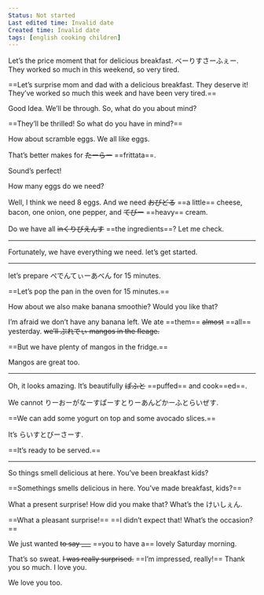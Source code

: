 ```yaml
---
Status: Not started
Last edited time: Invalid date
Created time: Invalid date
tags: [english cooking children]
---
```

Let’s the price moment that for delicious breakfast. べーりすさーふぇー. They worked so much in this weekend, so very tired.

==Let’s surprise mom and dad with a delicious breakfast. They deserve it! They’ve worked so much this week and have been very tired.==

Good Idea. We’ll be through. So, what do you about mind?

==They’ll be thrilled! So what do you have in mind?==

How about scramble eggs. We all like eggs.

That’s better makes for ~~たーらー~~ ==frittata==.

Sound’s perfect!

How many eggs do we need?

Well, I think we need 8 eggs. And we need ~~おびどる~~ ==a little== cheese, bacon, one onion, one pepper, and ~~てびー~~ ==heavy== cream.

Do we have all ~~inくりびえんす~~ ==the ingredients==? Let me check.

---

Fortunately, we have everything we need. let’s get started.

---

let’s prepare ぺでんてぃーあべん for 15 minutes.

==Let’s pop the pan in the oven for 15 minutes.==

How about we also make banana smoothie? Would you like that?

I’m afraid we don’t have any banana left. We ate ==them== ~~almost~~ ==all== yesterday. ~~we’ll ぷれでぃ mangos in the fleage.~~

==But we have plenty of mangos in the fridge.==

Mangos are great too.

---

Oh, it looks amazing. It’s beautifully ~~ぱふと~~ ==puffed== and cook==ed==.

We cannot りーおーがなーすぱーすとりーあんどかーふとらいぜす.

==We can add some yogurt on top and some avocado slices.==

It’s らいすとびーさーす.

==It’s ready to be served.==

---

So things smell delicious at here. You’ve been breakfast kids?

==Somethings smells delicious in here. You’ve made breakfast, kids?==

What a present surprise! How did you make that? What’s the けいしぇん.

==What a pleasant surprise!== ==I didn’t expect that! What’s the occasion?==

We just wanted ~~to say ___~~ ==you to have a== lovely Saturday morning.

That’s so sweat. ~~I was really surprised.~~ ==I’m impressed, really!== Thank you so much. I love you.

We love you too.